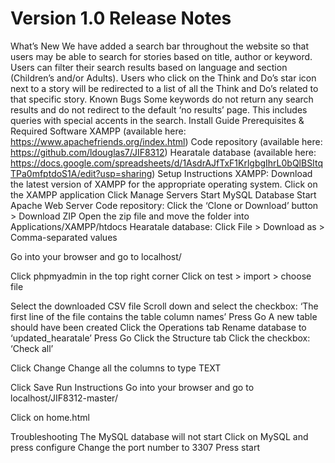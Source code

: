 # Version 1.0 Release Notes
What’s New
We have added a search bar throughout the website so that users may be able to search for stories based on title, author or keyword. 
Users can filter their search results based on language and section (Children’s and/or Adults).
Users who click on the Think and Do’s star icon next to a story will be redirected to a list of all the Think and Do’s related to that specific story.
Known Bugs
Some keywords do not return any search results and do not redirect to the default ‘no results’ page. This includes queries with special accents in the search.
Install Guide
Prerequisites & Required Software
XAMPP (available here: https://www.apachefriends.org/index.html)
Code repository (available here: https://github.com/ldouglas7/JIF8312)
Hearatale database (available here: https://docs.google.com/spreadsheets/d/1AsdrAJfTxF1KrlgbgIhrL0bQlBSItqTPa0mfptdoS1A/edit?usp=sharing) 
Setup Instructions
XAMPP: 
Download the latest version of XAMPP for the appropriate operating system.
Click on the XAMPP application
Click Manage Servers
Start MySQL Database
Start Apache Web Server
Code repository:
Click the ‘Clone or Download’ button > Download ZIP
Open the zip file and move the folder into Applications/XAMPP/htdocs
Hearatale database:
Click File > Download as > Comma-separated values

Go into your browser and go to localhost/

Click phpmyadmin in the top right corner
Click on test > import > choose file

Select the downloaded CSV file
Scroll down and select the checkbox: ‘The first line of the file contains the table column names’
Press Go
A new table should have been created 
Click the Operations tab
Rename database to ‘updated_hearatale’
Press Go
Click the Structure tab
Click the checkbox: ‘Check all’

Click Change
Change all the columns to type TEXT

Click Save
Run Instructions
Go into your browser and go to localhost/JIF8312-master/

Click on home.html


Troubleshooting
The MySQL database will not start
Click on MySQL and press configure
Change the port number to 3307
Press start 

